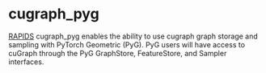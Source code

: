 # cugraph_pyg

[RAPIDS](https://rapids.ai) cugraph_pyg enables the ability to use cugraph graph storage and sampling with PyTorch Geometric (PyG).  PyG users will have access to cuGraph through the PyG GraphStore, FeatureStore, and Sampler interfaces.